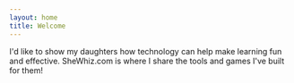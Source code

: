 ```yaml
---
layout: home
title: Welcome
---
```

I'd like to show my daughters how technology can help make learning fun and effective. SheWhiz.com is where I share the tools and games I've built for them!
